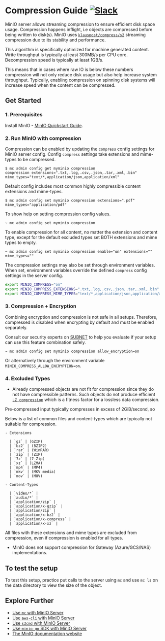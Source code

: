 # Compression Guide [![Slack](https://slack.min.io/slack?type=svg)](https://slack.min.io)

MinIO server allows streaming compression to ensure efficient disk space usage. 
Compression happens inflight, i.e objects are compressed before being written to disk(s). 
MinIO uses [`klauspost/compress/s2`](https://github.com/klauspost/compress/tree/master/s2) 
streaming compression due to its stability and performance.

This algorithm is specifically optimized for machine generated content. 
Write throughput is typically at least 300MB/s per CPU core. 
Decompression speed is typically at least 1GB/s.

This means that in cases where raw IO is below these numbers 
compression will not only reduce disk usage but also help increase system throughput.
Typically, enabling compression on spinning disk systems 
will increase speed when the content can be compressed.

## Get Started

### 1. Prerequisites

Install MinIO - [MinIO Quickstart Guide](https://docs.min.io/docs/minio-quickstart-guide).

### 2. Run MinIO with compression

Compression can be enabled by updating the `compress` config settings for MinIO server config. 
Config `compress` settings take extensions and mime-types to be compressed.

```
$ mc admin config get myminio compression
compression extensions=".txt,.log,.csv,.json,.tar,.xml,.bin" mime_types="text/*,application/json,application/xml"
```

Default config includes most common highly compressible content extensions and mime-types.

```
$ mc admin config set myminio compression extensions=".pdf" mime_types="application/pdf"
```

To show help on setting compression config values.
```
~ mc admin config set myminio compression
```

To enable compression for all content, no matter the extension and content type, 
except for the default excluded types set BOTH extensions and mime types to empty.

```
~ mc admin config set myminio compression enable="on" extensions="" mime_types=""
```

The compression settings may also be set through environment variables. 
When set, environment variables override the defined `compress` config settings in the server config.

```bash
export MINIO_COMPRESS="on"
export MINIO_COMPRESS_EXTENSIONS=".txt,.log,.csv,.json,.tar,.xml,.bin"
export MINIO_COMPRESS_MIME_TYPES="text/*,application/json,application/xml"
```

### 3. Compression + Encryption

Combining encryption and compression is not safe in all setups. 
Therefore, compressed is disabled when encrypting by default and must be enabled separately.

Consult our security experts on [SUBNET](https://min.io/pricing) to help you evaluate if 
your setup can use this feature combination safely.

```
~ mc admin config set myminio compression allow_encryption=on
```

Or alternatively through the environment variable `MINIO_COMPRESS_ALLOW_ENCRYPTION=on`.

### 4. Excluded Types

- Already compressed objects are not fit for compression since they do not have compressible patterns. 
Such objects do not produce efficient [`LZ compression`](https://en.wikipedia.org/wiki/LZ77_and_LZ78)
which is a fitness factor for a lossless data compression.

Pre-compressed input typically compresses in excess of 2GiB/second, so  
  
Below is a list of common files and content-types which are typically not suitable for compression.

    - Extensions

      | `gz` | (GZIP)
      | `bz2` | (BZIP2)
      | `rar` | (WinRAR)
      | `zip` | (ZIP)
      | `7z` | (7-Zip)
      | `xz` | (LZMA)
      | `mp4` | (MP4)
      | `mkv` | (MKV media)
      | `mov` | (MOV)

    - Content-Types

      | `video/*` |
      | `audio/*` |
      | `application/zip` |
      | `application/x-gzip` |
      | `application/zip` |
      | `application/x-bz2` |
      | `application/x-compress` |
      | `application/x-xz` |

All files with these extensions and mime types are excluded from compression, 
even if compression is enabled for all types.

- MinIO does not support compression for Gateway (Azure/GCS/NAS) implementations.

## To test the setup

To test this setup, practice put calls to the server using `mc` and use `mc ls` on 
the data directory to view the size of the object.

## Explore Further

- [Use `mc` with MinIO Server](https://docs.min.io/docs/minio-client-quickstart-guide)
- [Use `aws-cli` with MinIO Server](https://docs.min.io/docs/aws-cli-with-minio)
- [Use `s3cmd` with MinIO Server](https://docs.min.io/docs/s3cmd-with-minio)
- [Use `minio-go` SDK with MinIO Server](https://docs.min.io/docs/golang-client-quickstart-guide)
- [The MinIO documentation website](https://docs.min.io)
